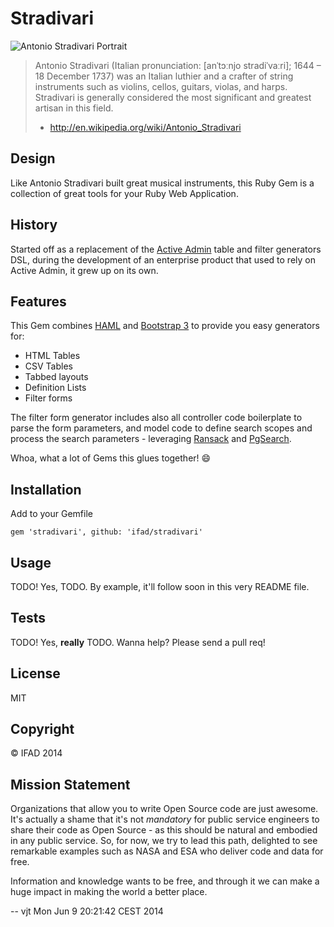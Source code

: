 # Stradivari

![Antonio Stradivari Portrait][logo]

> Antonio Stradivari (Italian pronunciation: [anˈtɔːnjo stradiˈvaːri]; 1644 –
> 18 December 1737) was an Italian luthier and a crafter of string instruments
> such as violins, cellos, guitars, violas, and harps. Stradivari is generally
> considered the most significant and greatest artisan in this field.
>  - http://en.wikipedia.org/wiki/Antonio_Stradivari

## Design

Like Antonio Stradivari built great musical instruments, this Ruby Gem is a
collection of great tools for your Ruby Web Application.

## History

Started off as a replacement of the [Active Admin](https://github.com/gregbell/active_admin) 
table and filter generators DSL, during the development of an enterprise product 
that used to rely on Active Admin, it grew up on its own.

## Features

This Gem combines [HAML](https://github.com/haml/haml) and
[Bootstrap 3](https://github.com/twbs/bootstrap) to provide you easy generators for:

- HTML Tables
- CSV Tables
- Tabbed layouts
- Definition Lists
- Filter forms

The filter form generator includes also all controller code boilerplate to
parse the form parameters, and model code to define search scopes and process
the search parameters - leveraging [Ransack](https://github.com/activerecord-hackery/ransack)
and [PgSearch](https://github.com/Casecommons/pg_search).

Whoa, what a lot of Gems this glues together! :smile:

## Installation

Add to your Gemfile

    gem 'stradivari', github: 'ifad/stradivari'

## Usage

TODO! Yes, TODO. By example, it'll follow soon in this very README file.

## Tests

TODO! Yes, **really** TODO. Wanna help? Please send a pull req!

## License

MIT

## Copyright

&copy; IFAD 2014

## Mission Statement

Organizations that allow you to write Open Source code are just awesome. It's
actually a shame that it's not *mandatory* for public service engineers to
share their code as Open Source - as this should be natural and embodied in
any public service. So, for now, we try to lead this path, delighted to see
remarkable examples such as NASA and ESA who deliver code and data for free.

Information and knowledge wants to be free, and through it we can make a huge
impact in making the world a better place.

  -- vjt  Mon Jun  9 20:21:42 CEST 2014

[logo]: http://upload.wikimedia.org/wikipedia/commons/c/cd/Antonio_stradivari.jpg
